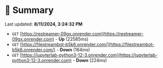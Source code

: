 # 📖 Summary
Last updated: **8/11/2024, 3:24:32 PM**

- `GET` [https://restreamer-09gx.onrender.com](https://restreamer-09gx.onrender.com) - **Up** (22585ms)
- `GET` [https://filestreambot-b5k6.onrender.com/](https://filestreambot-b5k6.onrender.com/) - **Down** (164ms)
- `GET` [https://jupyterlab-python3-12-3.onrender.com](https://jupyterlab-python3-12-3.onrender.com) - **Down** (224ms)
